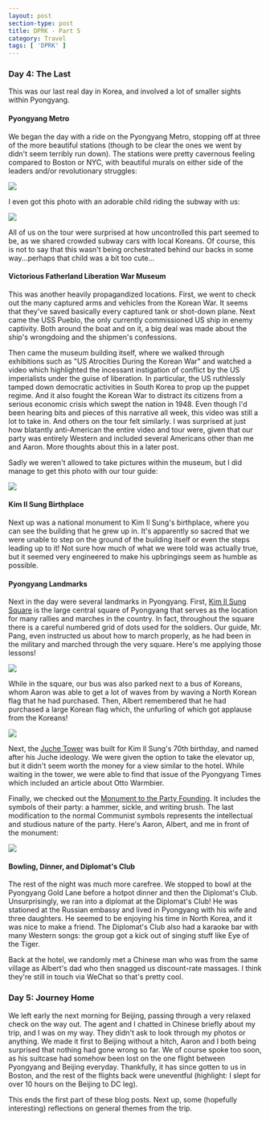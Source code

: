 ```yaml
---
layout: post
section-type: post
title: DPRK - Part 5
category: Travel
tags: [ 'DPRK' ]
---
```


### Day 4: The Last

This was our last real day in Korea, and involved a lot of smaller sights within
Pyongyang.

#### Pyongyang Metro

We began the day with a ride on the Pyongyang Metro, stopping off at three of the
more beautiful stations (though to be clear the ones we went by didn't seem terribly
run down). The stations were pretty cavernous feeling compared to Boston or NYC, with
beautiful murals on either side of the leaders and/or revolutionary struggles:

![](https://dl.dropboxusercontent.com/s/vw3lenbzsyoxxnn/P3170239.JPG?dl=0)

I even got this photo with an adorable child riding the subway with us:

![](https://dl.dropboxusercontent.com/s/6l7a1lepbbantzy/P3170256.JPG?dl=0)

All of us on the tour were surprised at how uncontrolled this part seemed to be,
as we shared crowded subway cars with local Koreans. Of course, this is not to say
that this wasn't being orchestrated behind our backs in some way...perhaps that
child was a bit too cute...

#### Victorious Fatherland Liberation War Museum

This was another heavily propagandized locations. First, we went to check out
the many captured arms and vehicles from the Korean War. It seems that they've
saved basically every captured tank or shot-down plane. Next came the
USS Pueblo, the only currently commissioned US ship in enemy captivity. Both
around the boat and on it, a big deal was made about the ship's wrongdoing
and the shipmen's confessions.

Then came the museum building itself, where we walked through exhibitions
such as "US Atrocities During the Korean War" and watched a video which
highlighted the incessant instigation of conflict by the US imperialists
under the guise of liberation. In particular, the US ruthlessly tamped down
democratic activities in South Korea to prop up the puppet regime. And it also
fought the Korean War to distract its citizens from a serious economic crisis
which swept the nation in 1948. Even though I'd been hearing bits and pieces
of this narrative all week, this video was still a lot to take in. And others
on the tour felt similarly. I was surprised at just how blatantly anti-American
the entire video and tour were, given that our party was entirely Western
and included several Americans other than me and Aaron. More thoughts
about this in a later post. 

Sadly we weren't allowed to take pictures within the museum, but I did manage
to get this photo with our tour guide:

![](https://dl.dropboxusercontent.com/s/qmn5r9sigpdkxwu/P3170298.JPG?dl=0)

#### Kim Il Sung Birthplace

Next up was a national monument to Kim Il Sung's birthplace, where you can see the
building that he grew up in. It's apparently so sacred that we were unable to step
on the ground of the building itself or even the steps leading up to it!
Not sure how much of what we were told was actually true, but it seemed very
engineered to make his upbringings seem as humble as possible.

#### Pyongyang Landmarks

Next in the day were several landmarks in Pyongyang.
First, [Kim Il Sung Square](https://en.wikipedia.org/wiki/Kim_Il-sung_Square)
is the large central square of Pyongyang that serves as the location for
many rallies and marches in the country. In fact, throughout the square
there is a careful numbered grid of dots used for the soldiers. Our guide,
Mr. Pang, even instructed us about how to march properly, as he had been in
the military and marched through the very square. Here's me applying those
lessons!

![](https://dl.dropboxusercontent.com/s/4qf4vmflrq2vcyk/IMG_6248.jpg?dl=0)

While in the square, our bus was also parked next to a bus of Koreans, whom
Aaron was able to get a lot of waves from by waving a North Korean flag
that he had purchased. Then, Albert remembered that he had purchased a
large Korean flag which, the unfurling of which got applause from the Koreans!

![](https://dl.dropboxusercontent.com/s/nuurvbez0xvufs3/P3180320.JPG?dl=0)

Next, the [Juche Tower](https://en.wikipedia.org/wiki/Juche_Tower) was built for
Kim Il Sung's 70th birthday, and named after his Juche ideology. We were given
the option to take the elevator up, but it didn't seem worth the money for
a view similar to the hotel. While waiting in the tower, we were able to find
that issue of the Pyongyang Times which included an article about Otto Warmbier.

Finally, we checked out the
[Monument to the Party Founding](https://en.wikipedia.org/wiki/Monument_to_Party_Founding).
It includes the symbols of their party: a hammer, sickle, and writing brush.
The last modification to the normal Communist symbols represents the intellectual
and studious nature of the party. Here's Aaron, Albert, and me in front of the
monument:

![](https://dl.dropboxusercontent.com/s/zb30z7bsj0uobnv/P3180329.JPG?dl=0)

#### Bowling, Dinner, and Diplomat's Club

The rest of the night was much more carefree. We stopped to bowl at the
Pyongyang Gold Lane before a hotpot dinner and then the Diplomat's Club.
Unsurprisingly, we ran into a diplomat at the Diplomat's Club! He was
stationed at the Russian embassy and lived in Pyongyang with his wife and
three daughters. He seemed to be enjoying his time in North Korea, and it was
nice to make a friend. The Diplomat's Club also had a karaoke bar with
many Western songs: the group got a kick out of singing stuff like Eye of the
Tiger.

Back at the hotel, we randomly met a Chinese man who was from the same village
as Albert's dad who then snagged us discount-rate massages. I think they're
still in touch via WeChat so that's pretty cool.

### Day 5: Journey Home

We left early the next morning for Beijing, passing through a very relaxed check
on the way out. The agent and I chatted in Chinese briefly about my trip, and I
was on my way. They didn't ask to look through my photos or anything.
We made it first to Beijing without a hitch, Aaron and I both being surprised
that nothing had gone wrong so far. We of course spoke too soon, as his suitcase
had somehow been lost on the one flight between Pyongyang and Beijing everyday.
Thankfully, it has since gotten to us in Boston, and the rest of the flights
back were uneventful (highlight: I slept for over 10 hours on the Beijing to DC leg).

This ends the first part of these blog posts.
Next up, some (hopefully interesting) reflections on general themes from the trip.